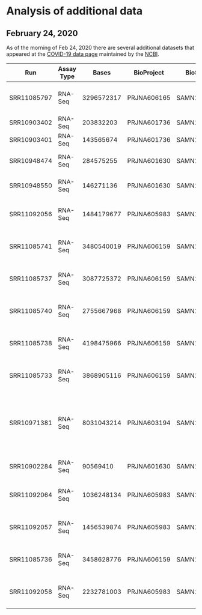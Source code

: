 # Analysis of additional data

## February 24, 2020

As of the morning of Feb 24, 2020 there are several additional datasets that appeared at the [COVID-19 data page](https://www.ncbi.nlm.nih.gov/genbank/sars-cov-2-seqs/) maintained by the [NCBI](https://www.ncbi.nlm.nih.gov/).

|Run|Assay Type|Bases|BioProject|BioSample|Center Name|DATASTORE filetype|DATASTORE provider|DATASTORE region|Instrument|Library Name|LibraryLayout|LibrarySelection|LibrarySource|Platform|ReleaseDate|Sample Name|SRA Study|Collection_Date|Host|Isolate|collected_by|Isolation_source|sample_type|sex|tissue|
|---|-----|---|---|---|---|----|----|----|----|---|---|---|---|---|---|---|---|---|---|---|---|---|---|---|---|
|SRR11085797|RNA-Seq|3296572317|PRJNA606165|SAMN14082201|"WUHAN INSTITUTE OF VIROLOGY| CHINESE ACADEMY OF SCIENCES"|"fastq|sra"|"gs|ncbi|s3"|"gs.US|ncbi.public|s3.us-east-1"|Illumina HiSeq 3000|RaTG13|PAIRED|RANDOM|METAGENOMIC|ILLUMINA|2020-02-13T00:00:00Z|RaTG13|SRP249482|24-Jul-2013|Rhinolophus affinis|RaTG13|Wuhan Institute of Virology|fecal swab||||
|SRR10903402|RNA-Seq|203832203|PRJNA601736|SAMN13872786|WUHAN UNIVERSITY|"fastq|sra"|"gs|ncbi|s3"|"gs.US|ncbi.public|s3.us-east-1"|Illumina MiSeq|wuhan1|PAIRED|RANDOM|METATRANSCRIPTOMIC|ILLUMINA|2020-01-18T00:00:00Z|WHU01|SRP242226|||P01||||male|Bronchoalveolar lavage fluid|
|SRR10903401|RNA-Seq|143565674|PRJNA601736|SAMN13872787|WUHAN UNIVERSITY|"fastq|sra"|"gs|ncbi|s3"|"ncbi.public|gs.US|s3.us-east-1"|Illumina MiSeq|wuhan2|PAIRED|RANDOM|METATRANSCRIPTOMIC|ILLUMINA|2020-01-18T00:00:00Z|WHU02|SRP242226|||P02||||female|Bronchoalveolar lavage fluid|
|SRR10948474|RNA-Seq|284575255|PRJNA601630|SAMN13898864|HKU-SHENZHEN HOSPITAL|"fastq|sra"|"gs|ncbi"|"gs.US|ncbi.public"|MinION|HKU-SZ-005b|SINGLE|RANDOM|GENOMIC|OXFORD_NANOPORE|2020-01-26T00:00:00Z|HKU-SZ-005b|SRP242169|Jan-2020|Homo sapiens|Sputum|||Sputum|||
|SRR10948550|RNA-Seq|146271136|PRJNA601630|SAMN13871323|HKU-SHENZHEN HOSPITAL|"fastq|sra"|"gs|ncbi|s3"|"gs.US|ncbi.public|s3.us-east-1"|MinION|HKU-SZ-002a|SINGLE|RANDOM|GENOMIC|OXFORD_NANOPORE|2020-01-26T00:00:00Z|HKU-SZ-002a|SRP242169|Jan-2020|Homo sapiens||||Nasopharyngeal Swab|||
|SRR11092056|RNA-Seq|1484179677|PRJNA605983|SAMN14082199|"WUHAN INSTITUTE OF VIROLOGY| CHINESE ACADEMY OF SCIENCES"|"fastq|sra"|"gs|ncbi|s3"|"gs.US|ncbi.public|s3.us-east-1"|Illumina MiSeq|WIV06|PAIRED|RANDOM|METAGENOMIC|ILLUMINA|2020-02-15T00:00:00Z|WIV06|SRP249613|30-Dec-2019|Homo sapiens|WIV06|Wuhan Jinyintan Hospital|bronchoalveolar lavage fluid||||
|SRR11085741|RNA-Seq|3480540019|PRJNA606159|SAMN14086230|"WUHAN INSTITUTE OF VIROLOGY| CHINESE ACADEMY OF SCIENCES"|"fastq|sra"|"gs|ncbi|s3"|"gs.US|ncbi.public|s3.us-east-1"|Illumina HiSeq 3000|5425|PAIRED|RANDOM|METAGENOMIC|ILLUMINA|2020-02-13T00:00:00Z|5425|SRP249478|Mar-2018|Rousettus aegyptiacus|5425|Wuhan Institute of Virology|fecal swab||||
|SRR11085737|RNA-Seq|3087725372|PRJNA606159|SAMN14086234|"WUHAN INSTITUTE OF VIROLOGY| CHINESE ACADEMY OF SCIENCES"|"fastq|sra"|"gs|ncbi|s3"|"gs.US|ncbi.public|s3.us-east-1"|Illumina HiSeq 3000|HK140714|PAIRED|RANDOM|METAGENOMIC|ILLUMINA|2020-02-13T00:00:00Z|HK140714|SRP249478|Mar-2018|Scotophilus kuhlii|HK140714|Wuhan Institute of Virology|fecal swab||||
|SRR11085740|RNA-Seq|2755667968|PRJNA606159|SAMN14086231|"WUHAN INSTITUTE OF VIROLOGY| CHINESE ACADEMY OF SCIENCES"|"fastq|sra"|"gs|ncbi|s3"|"gs.US|ncbi.public|s3.us-east-1"|Illumina HiSeq 3000|6610|PAIRED|RANDOM|METAGENOMIC|ILLUMINA|2020-02-13T00:00:00Z|6610|SRP249478|Mar-2018|Miniopterus pusillus|6610|Wuhan Institute of Virology|fecal swab||||
|SRR11085738|RNA-Seq|4198475966|PRJNA606159|SAMN14086233|"WUHAN INSTITUTE OF VIROLOGY| CHINESE ACADEMY OF SCIENCES"|"fastq|sra"|"gs|ncbi|s3"|"gs.US|ncbi.public|s3.us-east-1"|Illumina HiSeq 3000|BY140568|PAIRED|RANDOM|METAGENOMIC|ILLUMINA|2020-02-13T00:00:00Z|BY140568|SRP249478|Mar-2018|Pipistrellus abramus|BY140568|Wuhan Institute of Virology|fecal swab||||
|SRR11085733|RNA-Seq|3868905116|PRJNA606159|SAMN14086238|"WUHAN INSTITUTE OF VIROLOGY| CHINESE ACADEMY OF SCIENCES"|"fastq|sra"|"gs|ncbi|s3"|"gs.US|ncbi.public|s3.us-east-1"|Illumina HiSeq 3000|CHB0025|PAIRED|RANDOM|METAGENOMIC|ILLUMINA|2020-02-13T00:00:00Z|CHB0025|SRP249478|Mar-2018|Hipposideros larvatus|CHB0025|Wuhan Institute of Virology|fecal swab||||
|SRR10971381|RNA-Seq|8031043214|PRJNA603194|SAMN13922059|"SHANGHAI PUBLIC HEALTH CLINICAL CENTER & SCHOOL OF PUBLIC HEALTH| FUDAN UNIVERSITY"|"fastq|sra"|"gs|ncbi|s3"|"gs.US|ncbi.public|s3.us-east-1"|Illumina MiniSeq|1|PAIRED|RANDOM|METATRANSCRIPTOMIC|ILLUMINA|2020-01-27T00:00:00Z|Human-BALF|SRP245409|02-Jan-2020|Homo sapiens|||||||
|SRR10902284|RNA-Seq|90569410|PRJNA601630|SAMN13871323|UNIVERSITY OF HONG KONG|"fastq|sra"|"gs|ncbi|s3"|"gs.US|ncbi.public|s3.us-east-1"|MinION|HKU-SZ-002a|SINGLE|RANDOM|METAGENOMIC|OXFORD_NANOPORE|2020-01-26T00:00:00Z|HKU-SZ-002a|SRP242169|Jan-2020|Homo sapiens||||Nasopharyngeal Swab|||
|SRR11092064|RNA-Seq|1036248134|PRJNA605983|SAMN14082200|"WUHAN INSTITUTE OF VIROLOGY| CHINESE ACADEMY OF SCIENCES"|"fastq|sra"|"gs|ncbi|s3"|"gs.US|ncbi.public|s3.us-east-1"|Illumina MiSeq|WIV07|PAIRED|RANDOM|METAGENOMIC|ILLUMINA|2020-02-15T00:00:00Z|WIV07|SRP249613|30-Dec-2019|Homo sapiens|WIV07|Wuhan Jinyintan Hospital|bronchoalveolar lavage fluid||||
|SRR11092057|RNA-Seq|1456539874|PRJNA605983|SAMN14082197|"WUHAN INSTITUTE OF VIROLOGY| CHINESE ACADEMY OF SCIENCES"|"fastq|sra"|"gs|ncbi|s3"|"gs.US|ncbi.public|s3.us-east-1"|Illumina MiSeq|WIV04|PAIRED|RANDOM|METAGENOMIC|ILLUMINA|2020-02-15T00:00:00Z|WIV04|SRP249613|30-Dec-2019|Homo sapiens|WIV04|Wuhan Jinyintan Hospital|bronchoalveolar lavage fluid||||
|SRR11085736|RNA-Seq|3458628776|PRJNA606159|SAMN14086235|"WUHAN INSTITUTE OF VIROLOGY| CHINESE ACADEMY OF SCIENCES"|"fastq|sra"|"gs|ncbi|s3"|"gs.US|ncbi.public|s3.us-east-1"|Illumina HiSeq 3000|160660|PAIRED|RANDOM|METAGENOMIC|ILLUMINA|2020-02-13T00:00:00Z|160660|SRP249478|Mar-2018|Rhinolophus affinis|160660|Wuhan Institute of Virology|fecal swab||||
|SRR11092058|RNA-Seq|2232781003|PRJNA605983|SAMN14082196|"WUHAN INSTITUTE OF VIROLOGY| CHINESE ACADEMY OF SCIENCES"|"fastq|sra"|"gs|ncbi|s3"|"gs.US|ncbi.public|s3.us-east-1"|Illumina MiSeq|WIV02|PAIRED|RANDOM|METAGENOMIC|ILLUMINA|2020-02-15T00:00:00Z|WIV02|SRP249613|30-Dec-2019|Homo sapiens|WIV02|Wuhan Jinyintan Hospital|bronchoalveolar lavage fluid||||